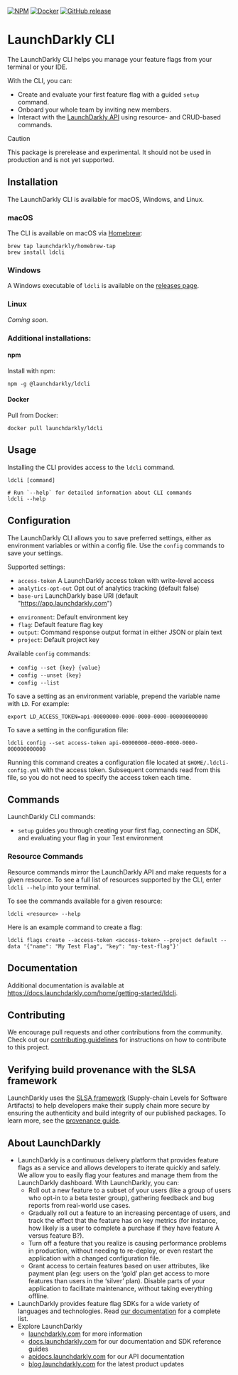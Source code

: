 [![NPM][npm-badge]][npm-link]
[![Docker][docker-badge]][docker-link]
[![GitHub release][ghrelease-badge]][ghrelease-link]

# LaunchDarkly CLI

The LaunchDarkly CLI helps you manage your feature flags from your terminal or your IDE.

With the CLI, you can:

- Create and evaluate your first feature flag with a guided `setup` command.
- Onboard your whole team by inviting new members.
- Interact with the [LaunchDarkly API](https://apidocs.launchdarkly.com/) using resource- and CRUD-based commands.

> [!CAUTION]
> This package is prerelease and experimental. It should not be used in production and is not yet supported.

## Installation

The LaunchDarkly CLI is available for macOS, Windows, and Linux.

### macOS
The CLI is available on macOS via [Homebrew](https://brew.sh/):
```shell
brew tap launchdarkly/homebrew-tap
brew install ldcli
```

### Windows
A Windows executable of `ldcli` is available on the [releases page](https://github.com/launchdarkly/ldcli/releases).

### Linux
_Coming soon._

### Additional installations:

#### npm
Install with npm:
```shell
npm -g @launchdarkly/ldcli
```

#### Docker
Pull from Docker:
```shell
docker pull launchdarkly/ldcli
```

## Usage

Installing the CLI provides access to the `ldcli` command.

```sh-session
ldcli [command]

# Run `--help` for detailed information about CLI commands
ldcli --help
```

## Configuration

The LaunchDarkly CLI allows you to save preferred settings, either as environment variables or within a config file. Use the `config` commands to save your settings.

Supported settings:

* `access-token` A LaunchDarkly access token with write-level access
* `analytics-opt-out` Opt out of analytics tracking (default false)
* `base-uri` LaunchDarkly base URI (default "https://app.launchdarkly.com")
- `environment`: Default environment key
- `flag`: Default feature flag key
- `output`: Command response output format in either JSON or plain text
- `project`: Default project key

Available `config` commands:

- `config --set {key} {value}`
- `config --unset {key}`
- `config --list`

To save a setting as an environment variable, prepend the variable name with `LD`. For example:

```shell
export LD_ACCESS_TOKEN=api-00000000-0000-0000-0000-000000000000
```

To save a setting in the configuration file:

```shell
ldcli config --set access-token api-00000000-0000-0000-0000-000000000000
```

Running this command creates a configuration file located at `$HOME/.ldcli-config.yml` with the access token. Subsequent commands read from this file, so you do not need to specify the access token each time.

## Commands

LaunchDarkly CLI commands:

- `setup` guides you through creating your first flag, connecting an SDK, and evaluating your flag in your Test environment

### Resource Commands

Resource commands mirror the LaunchDarkly API and make requests for a given resource. To see a full list of resources supported by the CLI, enter `ldcli --help` into your terminal.

To see the commands available for a given resource:

```sh-session
ldcli <resource> --help
```

Here is an example command to create a flag:

```sh-session
ldcli flags create --access-token <access-token> --project default --data '{"name": "My Test Flag", "key": "my-test-flag"}'
```

## Documentation

Additional documentation is available at https://docs.launchdarkly.com/home/getting-started/ldcli.

## Contributing

We encourage pull requests and other contributions from the community. Check out our [contributing guidelines](CONTRIBUTING.md) for instructions on how to contribute to this project.

## Verifying build provenance with the SLSA framework

LaunchDarkly uses the [SLSA framework](https://slsa.dev/spec/v1.0/about) (Supply-chain Levels for Software Artifacts) to help developers make their supply chain more secure by ensuring the authenticity and build integrity of our published packages. To learn more, see the [provenance guide](./PROVENANCE.md).

## About LaunchDarkly

* LaunchDarkly is a continuous delivery platform that provides feature flags as a service and allows developers to iterate quickly and safely. We allow you to easily flag your features and manage them from the LaunchDarkly dashboard.  With LaunchDarkly, you can:
    * Roll out a new feature to a subset of your users (like a group of users who opt-in to a beta tester group), gathering feedback and bug reports from real-world use cases.
    * Gradually roll out a feature to an increasing percentage of users, and track the effect that the feature has on key metrics (for instance, how likely is a user to complete a purchase if they have feature A versus feature B?).
    * Turn off a feature that you realize is causing performance problems in production, without needing to re-deploy, or even restart the application with a changed configuration file.
    * Grant access to certain features based on user attributes, like payment plan (eg: users on the ‘gold’ plan get access to more features than users in the ‘silver’ plan). Disable parts of your application to facilitate maintenance, without taking everything offline.
* LaunchDarkly provides feature flag SDKs for a wide variety of languages and technologies. Read [our documentation](https://docs.launchdarkly.com/sdk) for a complete list.
* Explore LaunchDarkly
    * [launchdarkly.com](https://www.launchdarkly.com/ "LaunchDarkly Main Website") for more information
    * [docs.launchdarkly.com](https://docs.launchdarkly.com/  "LaunchDarkly Documentation") for our documentation and SDK reference guides
    * [apidocs.launchdarkly.com](https://apidocs.launchdarkly.com/  "LaunchDarkly API Documentation") for our API documentation
    * [blog.launchdarkly.com](https://blog.launchdarkly.com/  "LaunchDarkly Blog Documentation") for the latest product updates

[npm-badge]: https://img.shields.io/npm/v/@launchdarkly/ldcli.svg?style=flat-square
[npm-link]: https://www.npmjs.com/package/@launchdarkly/ldcli

[docker-badge]: https://img.shields.io/docker/v/launchdarkly/ldcli.svg?style=flat-square&label=Docker
[docker-link]: https://hub.docker.com/r/launchdarkly/ldcli

[ghrelease-badge]: https://img.shields.io/github/release/launchdarkly/ldcli.svg
[ghrelease-link]: https://github.com/launchdarkly/ldcli/releases/latest
